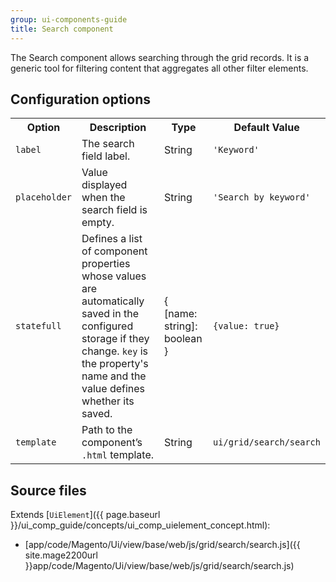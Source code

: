 ```yaml
---
group: ui-components-guide
title: Search component
---
```


The Search component allows searching through the grid records. It is a generic tool for filtering content that aggregates all other filter elements.

## Configuration options

<table>
  <tr>
    <th>
      Option
    </th>
    <th>
      Description
    </th>
    <th>
      Type
    </th>
    <th>
      Default Value
    </th>
  </tr>
  <tr>
    <td>
      <code>label</code>
    </td>
    <td>
      The search field label.
    </td>
    <td>
      String
    </td>
    <td>
      <code>'Keyword'</code>
    </td>
  </tr>
  <tr>
    <td>
      <code>placeholder</code>
    </td>
    <td>
      Value displayed when the search field is empty.
    </td>
    <td>
      String
    </td>
    <td>
      <code>'Search by keyword'</code>
    </td>
  </tr>
  <tr>
    <td>
      <code>statefull</code>
    </td>
    <td>
      Defines a list of component properties whose values are
      automatically saved in the configured storage if they change.
      <code>key</code> is the property's name and the value defines
      whether its saved.
    </td>
    <td>
      {<br />
      [name: string]: boolean<br />
      }
    </td>
    <td>
      <code>{value: true}</code>
    </td>
  </tr>
  <tr>
    <td>
      <code>template</code>
    </td>
    <td>
      Path to the component’s <code>.html</code> template.
    </td>
    <td>
      String
    </td>
    <td>
      <code>ui/grid/search/search</code>
    </td>
  </tr>
</table>

## Source files

Extends [`UiElement`]({{ page.baseurl }}/ui_comp_guide/concepts/ui_comp_uielement_concept.html):

- [app/code/Magento/Ui/view/base/web/js/grid/search/search.js]({{ site.mage2200url }}app/code/Magento/Ui/view/base/web/js/grid/search/search.js)